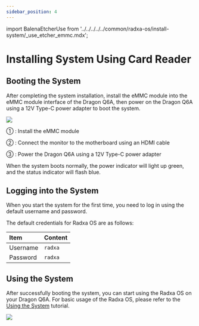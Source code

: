 ```yaml
---
sidebar_position: 4
---
```


import BalenaEtcherUse from '../../../../../common/radxa-os/install-system/\_use_etcher_emmc.mdx';

# Installing System Using Card Reader

<BalenaEtcherUse />

## Booting the System

After completing the system installation, install the eMMC module into the eMMC module interface of the Dragon Q6A, then power on the Dragon Q6A using a 12V Type-C power adapter to boot the system.

<div style={{textAlign: 'center'}}>
   <img src="/en/img/dragon/q6a/dragon-q6a-boot-system-emmc.webp" style={{width: '100%', maxWidth: '1200px'}} />
</div>

① : Install the eMMC module

② : Connect the monitor to the motherboard using an HDMI cable

③ : Power the Dragon Q6A using a 12V Type-C power adapter

When the system boots normally, the power indicator will light up green, and the status indicator will flash blue.

## Logging into the System

When you start the system for the first time, you need to log in using the default username and password.

The default credentials for Radxa OS are as follows:

| Item     | Content |
| :------- | :------ |
| Username | `radxa` |
| Password | `radxa` |

## Using the System

After successfully booting the system, you can start using the Radxa OS on your Dragon Q6A. For basic usage of the Radxa OS, please refer to the [Using the System](../../use_system.md) tutorial.

<div style={{textAlign: 'center'}}>
   <img src="/en/img/dragon/q6a/dragon-q6a-login.webp" style={{width: '100%', maxWidth: '1200px'}} />
</div>
